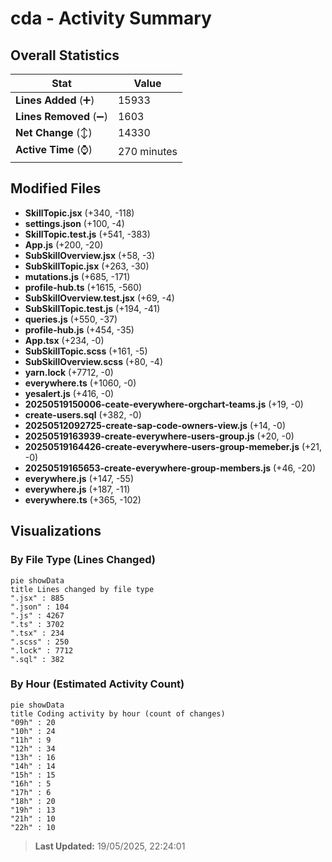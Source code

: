 # cda - Activity Summary 

## Overall Statistics

| Stat                   | Value                                                             |
| ---------------------- | ----------------------------------------------------------------- |
| **Lines Added** (➕)   | 15933                                          |
| **Lines Removed** (➖) | 1603                                        |
| **Net Change** (↕)    | 14330                |
| **Active Time** (⌚)   | 270 minutes |


## Modified Files
- **SkillTopic.jsx** (+340, -118)
- **settings.json** (+100, -4)
- **SkillTopic.test.js** (+541, -383)
- **App.js** (+200, -20)
- **SubSkillOverview.jsx** (+58, -3)
- **SubSkillTopic.jsx** (+263, -30)
- **mutations.js** (+685, -171)
- **profile-hub.ts** (+1615, -560)
- **SubSkillOverview.test.jsx** (+69, -4)
- **SubSkillTopic.test.js** (+194, -41)
- **queries.js** (+550, -37)
- **profile-hub.js** (+454, -35)
- **App.tsx** (+234, -0)
- **SubSkillTopic.scss** (+161, -5)
- **SubSkillOverview.scss** (+80, -4)
- **yarn.lock** (+7712, -0)
- **everywhere.ts** (+1060, -0)
- **yesalert.js** (+416, -0)
- **20250519150006-ceate-everywhere-orgchart-teams.js** (+19, -0)
- **create-users.sql** (+382, -0)
- **20250512092725-create-sap-code-owners-view.js** (+14, -0)
- **20250519163939-create-everywhere-users-group.js** (+20, -0)
- **20250519164426-create-everywhere-users-group-memeber.js** (+21, -0)
- **20250519165653-create-everywhere-group-members.js** (+46, -20)
- **everywhere.js** (+147, -55)
- **everywhere.js** (+187, -11)
- **everywhere.ts** (+365, -102)

## Visualizations

### By File Type (Lines Changed)

```mermaid
pie showData
title Lines changed by file type
".jsx" : 885
".json" : 104
".js" : 4267
".ts" : 3702
".tsx" : 234
".scss" : 250
".lock" : 7712
".sql" : 382
```

### By Hour (Estimated Activity Count)

```mermaid
pie showData
title Coding activity by hour (count of changes)
"09h" : 20
"10h" : 24
"11h" : 9
"12h" : 34
"13h" : 16
"14h" : 14
"15h" : 15
"16h" : 5
"17h" : 6
"18h" : 20
"19h" : 13
"21h" : 10
"22h" : 10
```


> **Last Updated:** 19/05/2025, 22:24:01